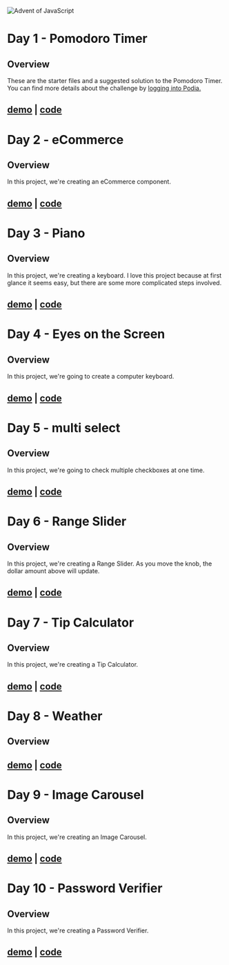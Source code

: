 ![Advent of JavaScript](https://adventofjavascript.s3.us-east-1.amazonaws.com/2021/advent-of-js-gumroad-cover.png)

# Day 1 - Pomodoro Timer

## Overview

These are the starter files and a suggested solution to the Pomodoro Timer.
You can find more details about the challenge by [logging into Podia.](https://store.selfteach.me/login)

## [demo](https://nmanikiran.github.io/adventofjs/pomodoroTimer) | [code](https://github.com/nmanikiran/adventofjs/tree/master/pomodoroTimer)

# Day 2 - eCommerce

## Overview

In this project, we're creating an eCommerce component.

## [demo](https://nmanikiran.github.io/adventofjs/cart) | [code](https://github.com/nmanikiran/adventofjs/tree/master/cart)

# Day 3 - Piano

## Overview

In this project, we're creating a keyboard. I love this project because at first glance it seems easy, but there are some more complicated steps involved.

## [demo](https://nmanikiran.github.io/adventofjs/piano) | [code](https://github.com/nmanikiran/adventofjs/tree/master/piano)

# Day 4 - Eyes on the Screen

## Overview

In this project, we're going to create a computer keyboard.

## [demo](https://nmanikiran.github.io/adventofjs/eyesOnTheScreen) | [code](https://github.com/nmanikiran/adventofjs/tree/master/eyesOnTheScreen)

# Day 5 - multi select

## Overview

In this project, we're going to check multiple checkboxes at one time.

## [demo](https://nmanikiran.github.io/adventofjs/multiSelect) | [code](https://github.com/nmanikiran/adventofjs/tree/master/multiSelect)

# Day 6 - Range Slider

## Overview

In this project, we're creating a Range Slider. As you move the knob, the dollar amount above will update.

## [demo](https://nmanikiran.github.io/adventofjs/rangeSlider) | [code](https://github.com/nmanikiran/adventofjs/tree/master/rangeSlider)

# Day 7 - Tip Calculator

## Overview

In this project, we're creating a Tip Calculator.

## [demo](https://nmanikiran.github.io/adventofjs/tipCalculator) | [code](https://github.com/nmanikiran/adventofjs/tree/master/tipCalculator)

# Day 8 - Weather

## Overview

## [demo](https://nmanikiran.github.io/adventofjs/weather) | [code](https://github.com/nmanikiran/adventofjs/tree/master/weather)

# Day 9 - Image Carousel

## Overview

In this project, we're creating an Image Carousel.

## [demo](https://nmanikiran.github.io/adventofjs/carousel) | [code](https://github.com/nmanikiran/adventofjs/tree/master/carousel)

# Day 10 - Password Verifier

## Overview

In this project, we're creating a Password Verifier.

## [demo](https://nmanikiran.github.io/adventofjs/digitCode) | [code](https://github.com/nmanikiran/adventofjs/tree/master/digitCode)
